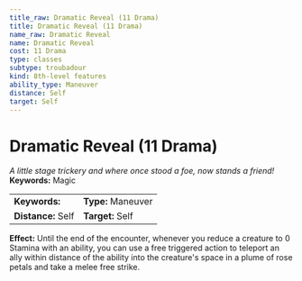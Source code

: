 ```yaml
---
title_raw: Dramatic Reveal (11 Drama)
title: Dramatic Reveal (11 Drama)
name_raw: Dramatic Reveal
name: Dramatic Reveal
cost: 11 Drama
type: classes
subtype: troubadour
kind: 8th-level features
ability_type: Maneuver
distance: Self
target: Self
---
```


# Dramatic Reveal (11 Drama)

*A little stage trickery and where once stood a foe, now stands a friend!* **Keywords:** Magic

|                    |                    |
| :----------------- | :----------------- |
| **Keywords:**      | **Type:** Maneuver |
| **Distance:** Self | **Target:** Self   |

**Effect:** Until the end of the encounter, whenever you reduce a creature to 0 Stamina with an ability, you can use a free triggered action to teleport an ally within distance of the ability into the creature's space in a plume of rose petals and take a melee free strike.

